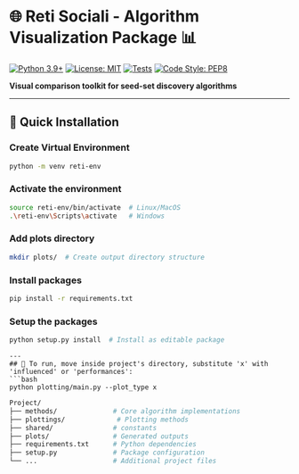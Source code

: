 # 🌐 Reti Sociali - Algorithm Visualization Package 📊

[![Python 3.9+](https://img.shields.io/badge/python-3.9+-blue.svg)](https://www.python.org/downloads/)
[![License: MIT](https://img.shields.io/badge/License-MIT-yellow.svg)](https://opensource.org/licenses/MIT)
[![Tests](https://img.shields.io/badge/tests-passing-brightgreen)]()
[![Code Style: PEP8](https://img.shields.io/badge/code%20style-PEP8-brightgreen.svg)](https://www.python.org/dev/peps/pep-0008/)

**Visual comparison toolkit for seed-set discovery algorithms**  

---

## 🔧 Quick Installation

### Create Virtual Environment
```bash
python -m venv reti-env
```
### Activate the environment
```bash
source reti-env/bin/activate  # Linux/MacOS
.\reti-env\Scripts\activate   # Windows
```
### Add plots directory
```bash
mkdir plots/  # Create output directory structure
```
### Install packages 
```bash
pip install -r requirements.txt
```
### Setup the packages
```bash
python setup.py install  # Install as editable package
```

```
---
## 🚀 To run, move inside project's directory, substitute 'x' with 'influenced' or 'performances':
```bash
python plotting/main.py --plot_type x 
```


```bash
Project/
├── methods/              # Core algorithm implementations
├── plottings/             # Plotting methods
├── shared/               # constants
├── plots/                # Generated outputs
├── requirements.txt      # Python dependencies
├── setup.py              # Package configuration
└── ...                   # Additional project files
```